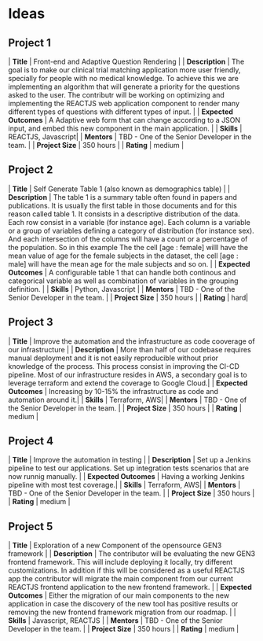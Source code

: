 # Ideas

## Project 1

| **Title** | Front-end and Adaptive Question Rendering | 
| **Description** | The goal is to make our clinical trial matching application more user friendly, specially for people with no medical knowledge. To achieve this we are implementing an algorithm that will generate a priority for the questions asked to the user. The contributr will be working on optimizing and implementing the REACTJS web application component to render many different types of questions with different types of input. |
| **Expected Outcomes** | A Adaptive web form that can change according to a JSON input, and embed this new component in the main application. |
| **Skills** | REACTJS, Javascript|
| **Mentors** | TBD - One of the Senior Developer in the team. |
| **Project Size** | 350 hours |
| **Rating** | medium |


## Project 2

| **Title** | Self Generate Table 1 (also known as demographics table) | 
| **Description** | The table 1 is a summary table often found in papers and publications. It is usually the first table in those documents and for this reason called table 1. It consists in a descriptive distribution of the data. Each row consist in a variable (for instance age). Each column is a variable or a group of variables defining a category of distribution (for instance sex). And each intersection of the columns will have a count or a percentage of the population. So in this example The the cell [age : female] willl have the mean value of age for the female subjects in the dataset, the cell [age : male] will have the mean age for the male subjects and so on. |
| **Expected Outcomes** | A configurable table 1 that can handle both continous and categorical variable as well as combination of variables in the grouping definition. |
| **Skills** | Python, Javascript |
| **Mentors** | TBD - One of the Senior Developer in the team. |
| **Project Size** | 350 hours |
| **Rating** | hard|


## Project 3
| **Title** | Improve the automation and the infrastructure as code cooverage of our infrastructure  | 
| **Description** | More than half of our codebase requires manual deployment and it is not easily reproducible without prior knowledge of the process. This process consist in improving the CI-CD pipeline. Most of our infrastructure resides in AWS, a secondary goal is to leverage terraform and extend the coverage to Google Cloud.|
| **Expected Outcomes** | Increasing by 10-15% the infrastructure as code and automation around it.|
| **Skills** | Terraform, AWS|
| **Mentors** | TBD - One of the Senior Developer in the team. |
| **Project Size** | 350 hours |
| **Rating** | medium |


## Project 4

| **Title** | Improve the automation in testing | 
| **Description** | Set up a Jenkins pipeline to test our applications. Set up integration tests scenarios that are now runnig manually. |
| **Expected Outcomes** | Having a working Jenkins pipeline with most test coverage.|
| **Skills** | Terraform, AWS|
| **Mentors** | TBD - One of the Senior Developer in the team. |
| **Project Size** | 350 hours |
| **Rating** | medium |


## Project 5

| **Title** | Exploration of a new Component of the opensource GEN3 framework | 
| **Description** | The contributor will be evaluating the new GEN3 frontend framework. This will include deploying it locally, try different customizations. In addition if this will be considered as a useful REACTJS app the contributor will migrate the main component from our current REACTJS frontend application to the new frontend framework. |
| **Expected Outcomes** | Either the migration of our main components to the new application in case the discovery of the new tool has positive results or removing the new frontend framework migration from our roadmap. |
| **Skills** | Javascript, REACTJS |
| **Mentors** | TBD - One of the Senior Developer in the team. |
| **Project Size** | 350 hours |
| **Rating** | medium |